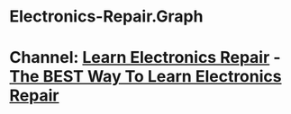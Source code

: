 # Electronics-Repair.Graph
# Channel: [Learn Electronics Repair](https://www.youtube.com/@LearnElectronicsRepair) - [The BEST Way To Learn Electronics Repair](https://youtu.be/gD2ri9N8a8A)
